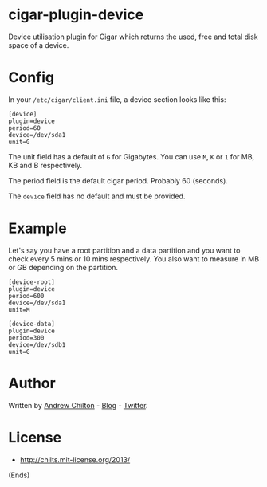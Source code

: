 # cigar-plugin-device #

Device utilisation plugin for Cigar which returns the used, free and total disk space of a device.

# Config #

In your `/etc/cigar/client.ini` file, a device section looks like this:

```
[device]
plugin=device
period=60
device=/dev/sda1
unit=G
```

The unit field has a default of `G` for Gigabytes. You can use `M`, `K` or `1` for MB, KB and B respectively.

The period field is the default cigar period. Probably 60 (seconds).

The `device` field has no default and must be provided.

# Example #

Let's say you have a root partition and a data partition and you want to check every 5 mins or 10 mins
respectively. You also want to measure in MB or GB depending on the partition.

```
[device-root]
plugin=device
period=600
device=/dev/sda1
unit=M

[device-data]
plugin=device
period=300
device=/dev/sdb1
unit=G
```

# Author #

Written by [Andrew Chilton](http://chilts.org/) - [Blog](http://chilts.org/blog/) -
[Twitter](https://twitter.com/andychilton).

# License #

* http://chilts.mit-license.org/2013/

(Ends)
